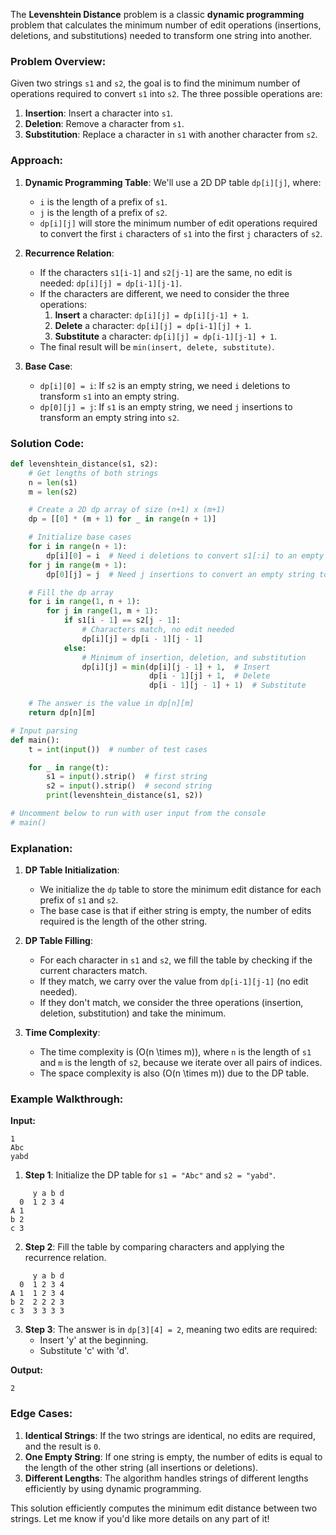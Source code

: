 The **Levenshtein Distance** problem is a classic **dynamic programming** problem that calculates the minimum number of edit operations (insertions, deletions, and substitutions) needed to transform one string into another.

### Problem Overview:

Given two strings `s1` and `s2`, the goal is to find the minimum number of operations required to convert `s1` into `s2`. The three possible operations are:

1. **Insertion**: Insert a character into `s1`.
2. **Deletion**: Remove a character from `s1`.
3. **Substitution**: Replace a character in `s1` with another character from `s2`.

### Approach:

1. **Dynamic Programming Table**: We'll use a 2D DP table `dp[i][j]`, where:

   - `i` is the length of a prefix of `s1`.
   - `j` is the length of a prefix of `s2`.
   - `dp[i][j]` will store the minimum number of edit operations required to convert the first `i` characters of `s1` into the first `j` characters of `s2`.

2. **Recurrence Relation**:

   - If the characters `s1[i-1]` and `s2[j-1]` are the same, no edit is needed: `dp[i][j] = dp[i-1][j-1]`.
   - If the characters are different, we need to consider the three operations:
     1. **Insert** a character: `dp[i][j] = dp[i][j-1] + 1`.
     2. **Delete** a character: `dp[i][j] = dp[i-1][j] + 1`.
     3. **Substitute** a character: `dp[i][j] = dp[i-1][j-1] + 1`.
   - The final result will be `min(insert, delete, substitute)`.

3. **Base Case**:
   - `dp[i][0] = i`: If `s2` is an empty string, we need `i` deletions to transform `s1` into an empty string.
   - `dp[0][j] = j`: If `s1` is an empty string, we need `j` insertions to transform an empty string into `s2`.

### Solution Code:

```python
def levenshtein_distance(s1, s2):
    # Get lengths of both strings
    n = len(s1)
    m = len(s2)

    # Create a 2D dp array of size (n+1) x (m+1)
    dp = [[0] * (m + 1) for _ in range(n + 1)]

    # Initialize base cases
    for i in range(n + 1):
        dp[i][0] = i  # Need i deletions to convert s1[:i] to an empty string
    for j in range(m + 1):
        dp[0][j] = j  # Need j insertions to convert an empty string to s2[:j]

    # Fill the dp array
    for i in range(1, n + 1):
        for j in range(1, m + 1):
            if s1[i - 1] == s2[j - 1]:
                # Characters match, no edit needed
                dp[i][j] = dp[i - 1][j - 1]
            else:
                # Minimum of insertion, deletion, and substitution
                dp[i][j] = min(dp[i][j - 1] + 1,  # Insert
                               dp[i - 1][j] + 1,  # Delete
                               dp[i - 1][j - 1] + 1)  # Substitute

    # The answer is the value in dp[n][m]
    return dp[n][m]

# Input parsing
def main():
    t = int(input())  # number of test cases

    for _ in range(t):
        s1 = input().strip()  # first string
        s2 = input().strip()  # second string
        print(levenshtein_distance(s1, s2))

# Uncomment below to run with user input from the console
# main()
```

### Explanation:

1. **DP Table Initialization**:

   - We initialize the `dp` table to store the minimum edit distance for each prefix of `s1` and `s2`.
   - The base case is that if either string is empty, the number of edits required is the length of the other string.

2. **DP Table Filling**:

   - For each character in `s1` and `s2`, we fill the table by checking if the current characters match.
   - If they match, we carry over the value from `dp[i-1][j-1]` (no edit needed).
   - If they don't match, we consider the three operations (insertion, deletion, substitution) and take the minimum.

3. **Time Complexity**:
   - The time complexity is \(O(n \times m)\), where `n` is the length of `s1` and `m` is the length of `s2`, because we iterate over all pairs of indices.
   - The space complexity is also \(O(n \times m)\) due to the DP table.

### Example Walkthrough:

**Input:**

```
1
Abc
yabd
```

1. **Step 1**: Initialize the DP table for `s1 = "Abc"` and `s2 = "yabd"`.

```
     y a b d
  0  1 2 3 4
A 1
b 2
c 3
```

2. **Step 2**: Fill the table by comparing characters and applying the recurrence relation.

```
     y a b d
  0  1 2 3 4
A 1  1 2 3 4
b 2  2 2 2 3
c 3  3 3 3 3
```

3. **Step 3**: The answer is in `dp[3][4] = 2`, meaning two edits are required:
   - Insert 'y' at the beginning.
   - Substitute 'c' with 'd'.

**Output:**

```
2
```

### Edge Cases:

1. **Identical Strings**: If the two strings are identical, no edits are required, and the result is `0`.
2. **One Empty String**: If one string is empty, the number of edits is equal to the length of the other string (all insertions or deletions).
3. **Different Lengths**: The algorithm handles strings of different lengths efficiently by using dynamic programming.

This solution efficiently computes the minimum edit distance between two strings. Let me know if you'd like more details on any part of it!
